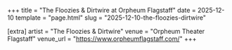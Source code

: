 +++
title = "The Floozies & Dirtwire at Orpheum Flagstaff"
date = 2025-12-10
template = "page.html"
slug = "2025-12-10-the-floozies-dirtwire"

[extra]
artist = "The Floozies & Dirtwire"
venue = "Orpheum Theater Flagstaff"
venue_url = "https://www.orpheumflagstaff.com/"
+++
